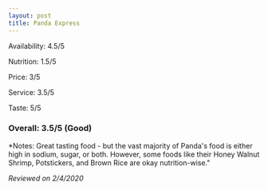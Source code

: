 ```yaml
---
layout: post
title: Panda Express
---
```


Availability: 4.5/5

Nutrition: 1.5/5

Price: 3/5

Service: 3.5/5

Taste: 5/5

### Overall: 3.5/5 (Good)

*Notes: Great tasting food - but the vast majority of Panda's food is either high in sodium, sugar, or both. However, some 
foods like their Honey Walnut Shrimp, Potstickers, and Brown Rice are okay nutrition-wise."

*Reviewed on 2/4/2020*
